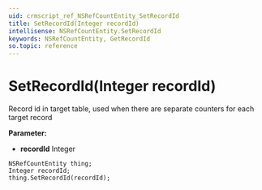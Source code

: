 ```yaml
---
uid: crmscript_ref_NSRefCountEntity_SetRecordId
title: SetRecordId(Integer recordId)
intellisense: NSRefCountEntity.SetRecordId
keywords: NSRefCountEntity, GetRecordId
so.topic: reference
---
```


# SetRecordId(Integer recordId)

Record id in target table, used when there are separate counters for each target record

**Parameter:** 
 - **recordId** Integer

```crmscript
NSRefCountEntity thing;
Integer recordId;
thing.SetRecordId(recordId);
```

